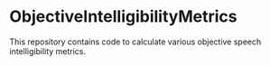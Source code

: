 # ObjectiveIntelligibilityMetrics

This repository contains code to calculate various objective speech intelligibility metrics.
